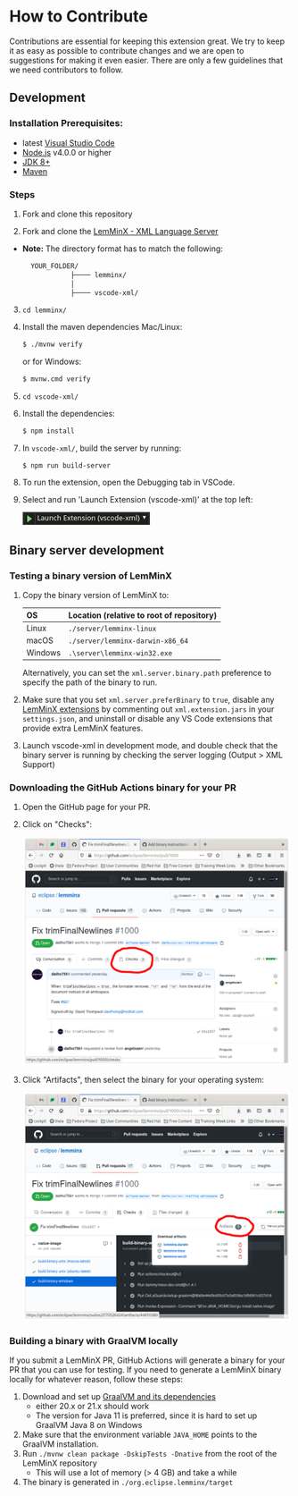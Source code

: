 # How to Contribute

Contributions are essential for keeping this extension great. We try to keep it as easy as possible to contribute changes and we are open to suggestions for making it even easier. There are only a few guidelines that we need contributors to follow.

## Development

### Installation Prerequisites:

  * latest [Visual Studio Code](https://code.visualstudio.com/)
  * [Node.js](https://nodejs.org/) v4.0.0 or higher
  * [JDK 8+](http://www.oracle.com/technetwork/java/javase/downloads/index.html)
  * [Maven](https://maven.apache.org/)

### Steps
1. Fork and clone this repository

2. Fork and clone the [LemMinX - XML Language Server ](https://github.com/eclipse/lemminx)

* **Note:** The directory format has to match the following:

  ```
    YOUR_FOLDER/
              ├──── lemminx/
              │
              ├──── vscode-xml/
  ```

3. `cd lemminx/`

4. Install the maven dependencies Mac/Linux:
	```bash
	$ ./mvnw verify
	```
	or for Windows:
	```bash
	$ mvnw.cmd verify
	```


5. `cd vscode-xml/`

6. Install the dependencies:
	```bash
	$ npm install
	```

7. In `vscode-xml/`, build the server by running:

	```bash
	$ npm run build-server
	```

8. To run the extension, open the Debugging tab in VSCode.
9. Select and run 'Launch Extension (vscode-xml)' at the top left:

    ![ Launch Extension ](./images/LaunchExtension.png)

## Binary server development

### Testing a binary version of LemMinX

1. Copy the binary version of LemMinX to:

   | OS | Location (relative to root of repository) |
   | --- | --- |
   | Linux | `./server/lemminx-linux` |
   | macOS | `./server/lemminx-darwin-x86_64` |
   | Windows | `.\server\lemminx-win32.exe` |

   Alternatively, you can set the `xml.server.binary.path` preference to specify the path of the binary to run.

2. Make sure that you set `xml.server.preferBinary` to `true`,
disable any [LemMinX extensions](./docs/Extensions.md)
by commenting out `xml.extension.jars` in your `settings.json`,
and uninstall or disable any VS Code extensions that provide extra LemMinX features.

3. Launch vscode-xml in development mode, and double check that the binary server is running by checking the server logging (Output > XML Support)

### Downloading the GitHub Actions binary for your PR

1. Open the GitHub page for your PR.

2. Click on "Checks":

   ![](./images/DownloadBinaryChecks.png)

3. Click "Artifacts", then select the binary for your operating system:

   ![](./images/DownloadBinaryArtifacts.png)

### Building a binary with GraalVM locally

If you submit a LemMinX PR, GitHub Actions will generate a binary for your PR that you can use for testing.
If you need to generate a LemMinX binary locally for whatever reason, follow these steps:

1. Download and set up [GraalVM and its dependencies](https://www.graalvm.org/docs/getting-started/)
    * either 20.x or 21.x should work
    * The version for Java 11 is preferred, since it is hard to set up GraalVM Java 8 on Windows
2. Make sure that the environment variable `JAVA_HOME` points to the GraalVM installation.
3. Run `./mvnw clean package -DskipTests -Dnative` from the root of the LemMinX repository
    * This will use a lot of memory (> 4 GB) and take a while
4. The binary is generated in `./org.eclipse.lemminx/target`
